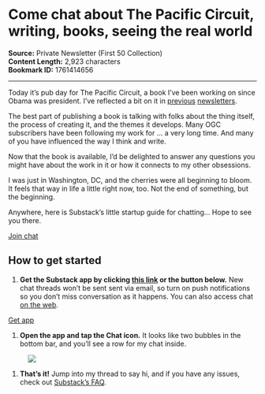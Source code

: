 # Come chat about The Pacific Circuit, writing, books, seeing the real world

**Source:** Private Newsletter (First 50 Collection)  
**Content Length:** 2,923 characters  
**Bookmark ID:** 1761414656

---

<div><p><span>Today it’s pub day for The Pacific Circuit, a book I’ve been working on since Obama was president. I’ve reflected a bit on it in </span><a href="https://substack.com/redirect/77f0e67c-c7fb-4bed-9526-0ddf457387ad?j=eyJ1IjoiMmk4YzRmIn0.NbJspE6qqiyi0ePIaEvS-GzrrsOthuf2vAgC26cJb08">previous</a><span> </span><a href="https://substack.com/redirect/c05379a6-9f14-4900-8e63-957b4e1d8a24?j=eyJ1IjoiMmk4YzRmIn0.NbJspE6qqiyi0ePIaEvS-GzrrsOthuf2vAgC26cJb08">newsletters</a><span>. </span></p><p>The best part of publishing a book is talking with folks about the thing itself, the process of creating it, and the themes it develops. Many OGC subscribers have been following my work for … a very long time. And many of you have influenced the way I think and write. </p><p>Now that the book is available, I’d be delighted to answer any questions you might have about the work in it or how it connects to my other obsessions. </p><p>I was just in Washington, DC, and the cherries were all beginning to bloom. It feels that way in life a little right now, too. Not the end of something, but the beginning. </p><p>Anywhere, here is Substack’s little startup guide for chatting… Hope to see you there.</p><p><a href="https://open.substack.com/pub/oaklandgardenclub/chat"><span>Join chat</span></a></p><h2>How to get started</h2><ol><li><p><strong><span>Get the Substack app by clicking </span><a href="https://substack.com/redirect/5069953a-b52b-4574-a11d-cf6017d5927f?j=eyJ1IjoiMmk4YzRmIn0.NbJspE6qqiyi0ePIaEvS-GzrrsOthuf2vAgC26cJb08">this link</a><span> or the button below.</span></strong><span> New chat threads won’t be sent sent via email, so turn on push notifications so you don’t miss conversation as it happens. You can also access chat </span><a href="https://open.substack.com/pub/oaklandgardenclub/chat">on the web</a><span>.</span></p></li></ol><p><a href="https://substack.com/redirect/5069953a-b52b-4574-a11d-cf6017d5927f?j=eyJ1IjoiMmk4YzRmIn0.NbJspE6qqiyi0ePIaEvS-GzrrsOthuf2vAgC26cJb08"><span>Get app</span></a></p><ol><li><p><strong>Open the app and tap the Chat icon.</strong><span> It looks like two bubbles in the bottom bar, and you’ll see a row for my chat inside.</span></p></li></ol><div><figure><a href="https://substack.com/redirect/2d7c43a4-3f5b-4ae8-884c-5302b2873c28?j=eyJ1IjoiMmk4YzRmIn0.NbJspE6qqiyi0ePIaEvS-GzrrsOthuf2vAgC26cJb08"><img src="https://substackcdn.com/image/fetch/w_1100,c_limit,f_auto,q_auto:good,fl_progressive:steep/https%3A%2F%2Fsubstack-post-media.s3.amazonaws.com%2Fpublic%2Fimages%2Fe0f63c9a-2296-4c96-a2f9-52648999bb00_2000x1000.jpeg"></a></figure></div><ol><li><p><strong>That’s it!</strong><span> Jump into my thread to say hi, and if you have any issues, check out </span><a href="https://substack.com/redirect/2bed1bbe-1a3b-411c-b674-200ff7603427?j=eyJ1IjoiMmk4YzRmIn0.NbJspE6qqiyi0ePIaEvS-GzrrsOthuf2vAgC26cJb08">Substack’s FAQ</a><span>.</span></p></li></ol></div>
